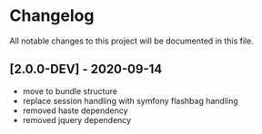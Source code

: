 # Changelog
All notable changes to this project will be documented in this file.

## [2.0.0-DEV] - 2020-09-14
- move to bundle structure
- replace session handling with symfony flashbag handling
- removed haste dependency
- removed jquery dependency